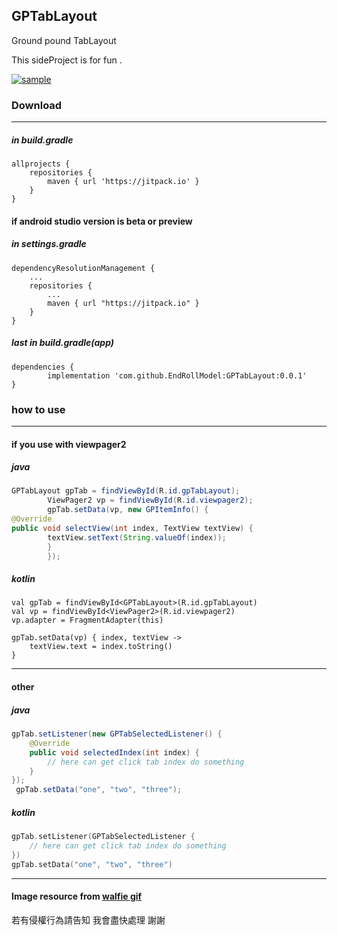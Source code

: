 ## GPTabLayout

Ground pound TabLayout

This sideProject is for fun .

[![sample]()](https://user-images.githubusercontent.com/51425629/127620578-b18fe837-2541-4bf5-8d7b-4f36f10d3301.mp4)


### Download

----

##### in build.gradle
```
allprojects {
	repositories {
		maven { url 'https://jitpack.io' }
	}
}
```
#### if android studio version is beta or preview
##### in settings.gradle
```
dependencyResolutionManagement {
    ...
    repositories {
        ...
        maven { url "https://jitpack.io" }
    }
}
```
##### last in build.gradle(app)

```
dependencies {
        implementation 'com.github.EndRollModel:GPTabLayout:0.0.1'
}
```

### how to use

---

#### if you use with viewpager2
##### java
```java
GPTabLayout gpTab = findViewById(R.id.gpTabLayout);
        ViewPager2 vp = findViewById(R.id.viewpager2);
        gpTab.setData(vp, new GPItemInfo() {
@Override
public void selectView(int index, TextView textView) {
        textView.setText(String.valueOf(index));
        }
        });
```
##### kotlin
```kotlin‍‍‍‍‍‍
val gpTab = findViewById<GPTabLayout>(R.id.gpTabLayout)
val vp = findViewById<ViewPager2>(R.id.viewpager2)
vp.adapter = FragmentAdapter(this)

gpTab.setData(vp) { index, textView ->
    textView.text = index.toString()
}
```
------
#### other
##### java
```java
gpTab.setListener(new GPTabSelectedListener() {
    @Override
    public void selectedIndex(int index) {
        // here can get click tab index do something
    }
});
 gpTab.setData("one", "two", "three");
```
##### kotlin
```kotlin
gpTab.setListener(GPTabSelectedListener {
    // here can get click tab index do something
})
gpTab.setData("one", "two", "three")
```

-------------

#### Image resource from [walfie gif](https://walfiegif.wordpress.com/)

若有侵權行為請告知 我會盡快處理 謝謝
